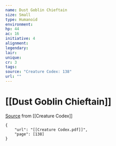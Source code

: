 ```yaml
---
name: Dust Goblin Chieftain
size: Small
type: Humanoid
environment: 
hp: 44
ac: 16
initiative: 4
alignment: 
legendary: 
lair: 
unique: 
cr: 3
tags: 
source: "Creature Codex: 138"
url: ""
---
```

# [[Dust Goblin Chieftain]]

[Source](zotero://open-pdf/library/items/NTNKJRHG?page=138) from [[Creature Codex]]

```pdf
{
	"url": "[[Creature Codex.pdf]]",
	"page": [138]
}
```

